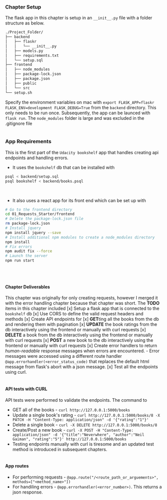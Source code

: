 ### Chapter Setup
The flask app in this chapter is setup in an `__init__.py` file with a folder structure as below.
```bash
./Project_Folder/
├── backend
│   ├── flaskr
│   │   └── __init__.py
│   ├── models.py
│   ├── requirements.txt
│   └── setup.sql
├── frontend
│   ├── node_modules
│   ├── package-lock.json
│   ├── package.json
│   ├── public
│   └── src
└── setup.sh
```
Specify the environment variables on mac with `export FLASK_APP=flaskr FLASK_ENV=development FLASK_DEBUG=True` from the `backend` directory. This only needs to be run once. Subsequently, the app can be launced with `flask run`. The `node_modules` folder is large and was excluded in the .gitignore file <br><br>

### App Requirements
This is the first part of the `Udacity bookshelf` app that handles creating api endpoints and handling errors. 
- It uses the `bookshelf` db that can be installed with 
```bash
psql < backend/setup.sql
psql bookshelf < backend/books.psql
```
<br>

- It also uses a react app for its front end which can be set up with 
```bash
# Go to the frontend directory
cd 01_Requests_Starter/frontend
# Delete the package-lock.json file
rm package-lock.json
# Install jquery
npm install jquery --save
# Install additional npm modules to create a node_modules directory
npm install
# Fix errors 
npm audit fix --force
# Launch the server
npm run start
```
<br><br>

#### Chapter Deliverables
This chapter was originally for only creating requests, however I merged it with the error handling chapter because that chapter was short. The **TODO** items in this chapter included
[x] Setup a flask app that is connected to the `bookshelf` db
[x] Use CORS to define the valid request headers and methods
[x] Create API endpoints for
    [x] **GET**ting all the books from the db and rendering them with pagination 
    [x] **UPDATE** the book ratings from the db interactively using the frontend or manually with curl requests
    [x] **DELETE** a book from the db interactively using the frontend or manually with curl requests
    [x] **POST** a new book to the db interactively using the frontend or manually with curl requests
[x] Create error handlers to return *human-readable* response messages when errors are encountered.
    - Error messages were accessed using a different route handler `@app.errorhandler(<error_status_code)` that replaces the default html message from flask's abort with a json message.
[x] Test all the endpoints using curl.
<br><br>

#### API tests with CURL
API tests were performed to validate the endpoints. The command to 
- GET all of the books - `curl http://127.0.0.1:5000/books`
- Update a single book's rating - `curl http://127.0.0.1:5000/books/8 -X PATCH -H "Content-Type: application/json" -d '{"rating":"1"}'`
- Delete a single book - `curl -X DELETE http://127.0.0.1:5000/books/8`
- Create/Post a new book - `curl -X POST -H "Content-Type: application/json" -d '{"title":"Neverwhere", "author":"Neil Gaiman", "rating":"5"}' http://127.0.0.1:5000/books`
- Testing endpoints manually with curl is tiresome and an updated test method is introduced in subsequent chapters.
<br><br>

#### App routes
- For performing requests - `@app.route("/<route_path_or_arguements>", methods=["<method_name>"])`
- For handiling errors - `@app.errorhandler(<error_number>)`. This returns a json response.
